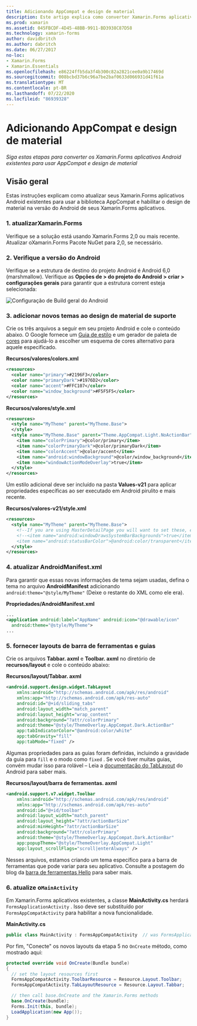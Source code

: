 ```yaml
---
title: Adicionando AppCompat e design de material
description: Este artigo explica como converter Xamarin.Forms aplicativos Android existentes para usar AppCompat e design de material.
ms.prod: xamarin
ms.assetid: 045FBCDF-4D45-48BB-9911-BD3938C87D58
ms.technology: xamarin-forms
author: davidbritch
ms.author: dabritch
ms.date: 06/27/2017
no-loc:
- Xamarin.Forms
- Xamarin.Essentials
ms.openlocfilehash: e86224ffb5da3f4b300c82a2821cee0a9b17469d
ms.sourcegitcommit: 008bcbd37b6c96a7be2baf0633d066931d41f61a
ms.translationtype: MT
ms.contentlocale: pt-BR
ms.lasthandoff: 07/22/2020
ms.locfileid: "86939328"
---
```

# <a name="adding-appcompat-and-material-design"></a>Adicionando AppCompat e design de material

_Siga estas etapas para converter os Xamarin.Forms aplicativos Android existentes para usar AppCompat e design de material_

<!-- source https://gist.github.com/jassmith/a3b2a543f99126782936
https://blog.xamarin.com/material-design-for-your-xamarin-forms-android-apps/ -->

## <a name="overview"></a>Visão geral

Estas instruções explicam como atualizar seus Xamarin.Forms aplicativos Android existentes para usar a biblioteca AppCompat e habilitar o design de material na versão do Android de seus Xamarin.Forms aplicativos.

### <a name="1-update-xamarinforms"></a>1. atualizarXamarin.Forms

Verifique se a solução está usando Xamarin.Forms 2,0 ou mais recente. Atualizar oXamarin.Forms
  Pacote NuGet para 2,0, se necessário.

### <a name="2-check-android-version"></a>2. Verifique a versão do Android

Verifique se a estrutura de destino do projeto Android é Android 6,0 (marshmallow). Verifique as **Opções de > do projeto do Android > criar > configurações gerais** para garantir que a estrutura corrent esteja selecionada:

 ![Configuração de Build geral do Android](appcompat-images/target-android-6-sml.png)

### <a name="3-add-new-themes-to-support-material-design"></a>3. adicionar novos temas ao design de material de suporte

Crie os três arquivos a seguir em seu projeto Android e cole o conteúdo abaixo. O Google fornece um [Guia de estilo](https://www.google.com/design/spec/style/color.html#color-color-palette) e um gerador de paleta de [cores](https://www.materialpalette.com/) para ajudá-lo a escolher um esquema de cores alternativo para aquele especificado.

**Recursos/valores/colors.xml**

```xml
<resources>
  <color name="primary">#2196F3</color>
  <color name="primaryDark">#1976D2</color>
  <color name="accent">#FFC107</color>
  <color name="window_background">#F5F5F5</color>
</resources>
```

**Recursos/valores/style.xml**

```xml
<resources>
  <style name="MyTheme" parent="MyTheme.Base">
  </style>
  <style name="MyTheme.Base" parent="Theme.AppCompat.Light.NoActionBar">
    <item name="colorPrimary">@color/primary</item>
    <item name="colorPrimaryDark">@color/primaryDark</item>
    <item name="colorAccent">@color/accent</item>
    <item name="android:windowBackground">@color/window_background</item>
    <item name="windowActionModeOverlay">true</item>
  </style>
</resources>
```

Um estilo adicional deve ser incluído na pasta **Values-v21** para aplicar propriedades específicas ao ser executado em Android pirulito e mais recente.

**Recursos/valores-v21/style.xml**

```xml
<resources>
  <style name="MyTheme" parent="MyTheme.Base">
    <!--If you are using MasterDetailPage you will want to set these, else you can leave them out-->
    <!--<item name="android:windowDrawsSystemBarBackgrounds">true</item>
    <item name="android:statusBarColor">@android:color/transparent</item>-->
  </style>
</resources>
```

### <a name="4-update-androidmanifestxml"></a>4. atualizar AndroidManifest.xml

Para garantir que essas novas informações de tema sejam usadas, defina o tema no arquivo **AndroidManifest** adicionando `android:theme="@style/MyTheme"` (Deixe o restante do XML como ele era).

**Propriedades/AndroidManifest.xml**

```xml
...
<application android:label="AppName" android:icon="@drawable/icon"
  android:theme="@style/MyTheme">
...
```

### <a name="5-provide-toolbar-and-tab-layouts"></a>5. fornecer layouts de barra de ferramentas e guias

Crie os arquivos **Tabbar. axml** e **Toolbar. axml** no diretório de **recursos/layout** e cole o conteúdo abaixo:

**Recursos/layout/Tabbar. axml**

```xml
<android.support.design.widget.TabLayout
    xmlns:android="http://schemas.android.com/apk/res/android"
    xmlns:app="http://schemas.android.com/apk/res-auto"
    android:id="@+id/sliding_tabs"
    android:layout_width="match_parent"
    android:layout_height="wrap_content"
    android:background="?attr/colorPrimary"
    android:theme="@style/ThemeOverlay.AppCompat.Dark.ActionBar"
    app:tabIndicatorColor="@android:color/white"
    app:tabGravity="fill"
    app:tabMode="fixed" />
```

Algumas propriedades para as guias foram definidas, incluindo a gravidade da guia para `fill` e o modo como `fixed` .
Se você tiver muitas guias, convém mudar isso para rolável – Leia a [documentação do TabLayout](https://developer.android.com/reference/android/support/design/widget/TabLayout.html) do Android para saber mais.

**Recursos/layout/barra de ferramentas. axml**

```xml
<android.support.v7.widget.Toolbar
    xmlns:android="http://schemas.android.com/apk/res/android"
    xmlns:app="http://schemas.android.com/apk/res-auto"
    android:id="@+id/toolbar"
    android:layout_width="match_parent"
    android:layout_height="?attr/actionBarSize"
    android:minHeight="?attr/actionBarSize"
    android:background="?attr/colorPrimary"
    android:theme="@style/ThemeOverlay.AppCompat.Dark.ActionBar"
    app:popupTheme="@style/ThemeOverlay.AppCompat.Light"
    app:layout_scrollFlags="scroll|enterAlways" />
```

Nesses arquivos, estamos criando um tema específico para a barra de ferramentas que pode variar para seu aplicativo.
Consulte a postagem do blog da [barra de ferramentas Hello](https://blog.xamarin.com/android-tips-hello-toolbar-goodbye-action-bar/) para saber mais.

### <a name="6-update-the-mainactivity"></a>6. atualize o`MainActivity`

Em Xamarin.Forms aplicativos existentes, a classe **MainActivity.cs** herdará `FormsApplicationActivity` . Isso deve ser substituído por `FormsAppCompatActivity` para habilitar a nova funcionalidade.

**MainActivity.cs**

```csharp
public class MainActivity : FormsAppCompatActivity  // was FormsApplicationActivity
```

Por fim, "Conecte" os novos layouts da etapa 5 no `OnCreate` método, como mostrado aqui:

```csharp
protected override void OnCreate(Bundle bundle)
{
  // set the layout resources first
  FormsAppCompatActivity.ToolbarResource = Resource.Layout.Toolbar;
  FormsAppCompatActivity.TabLayoutResource = Resource.Layout.Tabbar;

  // then call base.OnCreate and the Xamarin.Forms methods
  base.OnCreate(bundle);
  Forms.Init(this, bundle);
  LoadApplication(new App());
}
```
